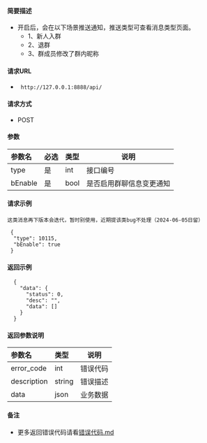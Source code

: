 #### 简要描述

- 开启后，会在以下场景推送通知，推送类型可查看消息类型页面。
  - 1、新人入群
  - 2、退群
  - 3、群成员修改了群内昵称

#### 请求URL

- ` http://127.0.0.1:8888/api/`

#### 请求方式

- POST

#### 参数

| 参数名     | 必选 | 类型   | 说明           |   
|:--------|:---|:-----|--------------|   
| type    | 是  | int  | 接口编号         |   
| bEnable | 是  | bool | 是否启用群聊信息变更通知 |   

#### 请求示例

```
这类消息再下版本会迭代，暂时别使用，近期提该类bug不处理（2024-06-05日留）

 {
  "type": 10115,
  "bEnable": true
 }
```

#### 返回示例

``` 
  {
    "data": {
      "status": 0,
      "desc": "",
      "data": []
    }
  }
```

#### 返回参数说明

| 参数名         | 类型     | 说明   |   
|:------------|:-------|------|   
| error_code  | int    | 错误代码 |   
| description | string | 错误描述 |   
| data        | json   | 业务数据 |   

#### 备注

- 更多返回错误代码请看[错误代码.md](../错误代码.md)









